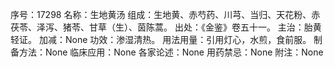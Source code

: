 序号：17298
名称：生地黄汤
组成：生地黄、赤芍药、川芎、当归、天花粉、赤茯苓、泽泻、猪苓、甘草（生）、茵陈蒿。
出处：《金鉴》卷五十一。
主治：胎黄轻证。
加减：None
功效：渗湿清热。
用法用量：引用灯心，水煎，食前服。
制备方法：None
临床应用：None
各家论述：None
用药禁忌：None
附注：None
